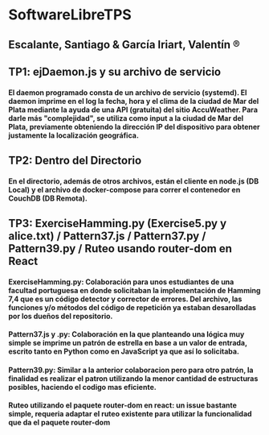 # SoftwareLibreTPS
## Escalante, Santiago & García Iriart, Valentín ®
## TP1: ejDaemon.js y su archivo de servicio
#### El daemon programado consta de un archivo de servicio (systemd). El daemon imprime en el log la fecha, hora y el clima de la ciudad de Mar del Plata mediante la ayuda de una API (gratuita) del sitio AccuWeather. Para darle más "complejidad", se utiliza como input a la ciudad de Mar del Plata, previamente obteniendo la dirección IP del dispositivo para obtener justamente la localización geográfica.

## TP2: Dentro del Directorio
#### En el directorio, además de otros archivos, están el cliente en node.js (DB Local) y el archivo de docker-compose para correr el contenedor en CouchDB (DB Remota).

## TP3: ExerciseHamming.py (Exercise5.py y alice.txt) / Pattern37.js / Pattern37.py / Pattern39.py / Ruteo usando router-dom en React
#### ExerciseHamming.py: Colaboración para unos estudiantes de una facultad portuguesa en donde solicitaban la implementación de Hamming 7,4 que es un código detector y corrector de errores. Del archivo, las funciones y/o métodos del código de repetición ya estaban desarolladas por los dueños del repositorio.
#### Pattern37.js y .py: Colaboración en la que planteando una lógica muy simple se imprime un patrón de estrella en base a un valor de entrada, escrito tanto en Python como en JavaScript ya que así lo solicitaba.
#### Pattern39.py: Similar a la anterior colaboracion pero para otro patrón, la finalidad es realizar el patron utilizando la menor cantidad de estructuras posibles, haciendo el codigo mas eficiente.
#### Ruteo utilizando el paquete router-dom en react: un issue bastante simple, requeria adaptar el ruteo existente para utilizar la funcionalidad que da el paquete router-dom
